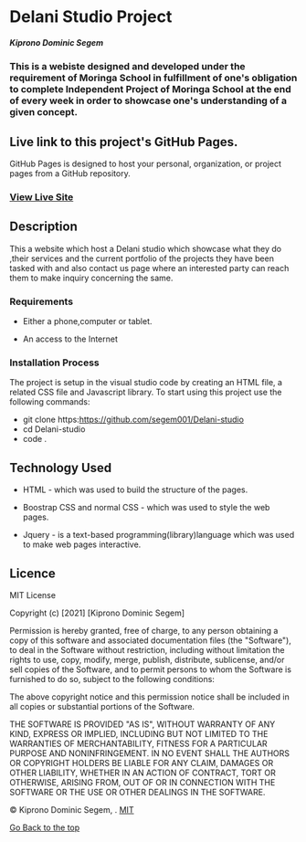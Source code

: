 # Delani Studio Project

##### Kiprono Dominic Segem
### This is a webiste designed and developed under the requirement of Moringa School in fulfillment of one's obligation to complete Independent Project of Moringa School at the end of every week in order to showcase one's understanding of a given concept.

## Live link to this project's GitHub Pages.
GitHub Pages is designed to host your personal, organization, or project pages from a GitHub repository.
### [View Live Site](https://segem001.github.io/Delani-studio/)

## Description
This a website which host a Delani studio which showcase what they do ,their services and the current portfolio of the projects they have been tasked with and also contact us page where an interested party can reach them to make inquiry concerning the same.




### Requirements

* Either a phone,computer or tablet. 

* An access to the Internet

### Installation Process
The project is setup in the visual studio code by creating an HTML file, a related CSS file and Javascript library.
To start using this project use the following commands:

 * git clone https:https://github.com/segem001/Delani-studio
 * cd Delani-studio
 * code .


## Technology Used
* HTML - which was used to build the structure of the pages.

* Boostrap CSS and normal CSS - which was used to style the web pages.

* Jquery - is a text-based programming(library)language which was used to make web pages interactive.

## Licence

MIT License

Copyright (c) [2021] [Kiprono Dominic Segem]

Permission is hereby granted, free of charge, to any person obtaining a copy
of this software and associated documentation files (the "Software"), to deal
in the Software without restriction, including without limitation the rights
to use, copy, modify, merge, publish, distribute, sublicense, and/or sell
copies of the Software, and to permit persons to whom the Software is
furnished to do so, subject to the following conditions:

The above copyright notice and this permission notice shall be included in all
copies or substantial portions of the Software.

THE SOFTWARE IS PROVIDED "AS IS", WITHOUT WARRANTY OF ANY KIND, EXPRESS OR
IMPLIED, INCLUDING BUT NOT LIMITED TO THE WARRANTIES OF MERCHANTABILITY,
FITNESS FOR A PARTICULAR PURPOSE AND NONINFRINGEMENT. IN NO EVENT SHALL THE
AUTHORS OR COPYRIGHT HOLDERS BE LIABLE FOR ANY CLAIM, DAMAGES OR OTHER
LIABILITY, WHETHER IN AN ACTION OF CONTRACT, TORT OR OTHERWISE, ARISING FROM,
OUT OF OR IN CONNECTION WITH THE SOFTWARE OR THE USE OR OTHER DEALINGS IN THE
SOFTWARE.

©️ Kiprono Dominic Segem, . [MIT](https://choosealicense.com/licenses/mit/)


[Go Back to the top](#Segem)
